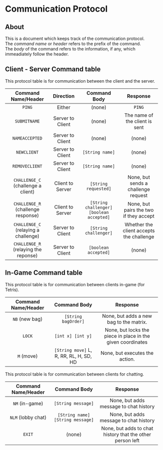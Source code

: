 # Communication Protocol  
## About  
This is a document which keeps track of the communication protocol.    
The _command name_ or _header_ refers to the prefix of the command.  
The _body_ of the command refers to the information, if any, which immeadiately follow the header.  
  
## Client - Server Command table  
This protocol table is for communication between the client and the server.  

|Command Name/Header                |Direction       |Command Body                            |Response                                |
|:---------------------------------:|:--------------:|:--------------------------------------:|:--------------------------------------:|
|`PING`                             |Either          |(none)                                  |`PING`                                  |
|`SUBMITNAME`                       |Server to Client|(none)                                  |The name of the client is sent          |
|`NAMEACCEPTED`                     |Server to Client|(none)                                  |(none)                                  |
|`NEWCLIENT`                        |Server to Client|`[String name]`                         |(none)                                  |
|`REMOVECLIENT`                     |Server to Client|`[String name]`                         |(none)                                  |
|`CHALLENGE_C` (challenge a client) |Client to Server|`[String requested]`                    |None, but sends a challenge request     |
|`CHALLENGE_R` (challenge response) |Client to Server|`[String challenger] [boolean accepted]`|None, but pairs the two if they accept  |
|`CHALLENGE_C` (relaying a challenge)|Server to Client|`[String challenger]`                   |Whether the client accepts the challenge|
|`CHALLENGE_R` (relaying the reponse)|Server to Client|`[boolean accepted]`                    |(none)                                  |

## In-Game Command table  
This protocol table is for communication between clients in-game (for Tetris).  

|Command Name/Header|Command Body                           |Response                                                   |
|:-----------------:|:-------------------------------------:|:---------------------------------------------------------:|
|`NB` (new bag)     |`[String bagOrder]`                    |None, but adds a new bag to the matrix.                    |
|`LOCK`             |`[int x] [int y]`                      |None, but locks the piece in place in the given coordinates|
|`M` (move)         |`[String move]` L, R, RR, RL, H, SD, HD|None, but executes the action.                             |
  
This protocol table is for communication between clients for chatting.  
  
|Command Name/Header|Command Body                    |Response                                                 |
|:-----------------:|:------------------------------:|:-------------------------------------------------------:|
|`NM` (in-game)     |`[String message]`              |None, but adds message to chat history                   |
|`NLM` (lobby chat) |`[String name] [String message]`|None, but adds message to chat history                   |
|`EXIT`             |(none)                          |None, but adds to chat history that the other person left|
